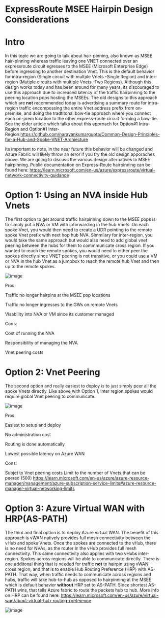 # ExpressRoute MSEE Hairpin Design Considerations

# Intro
In this topic we are going to talk about hair-pinning, also known as MSEE hair-pinning whereas traffic leaving one VNET connected over an expressroute circuit egresses to the MSEE (Microsoft Enterprise Edge) before ingressing to another destination Vnet. This is the default behavior for intra-region (Single circuit with multple Vnets -Single Region) and inter-region (Mutiple circuits with multiple Vnets -Two Regions). Although this design works today and has been around for many years, its discouraged to use this approach due to increased latency of the traffic hairpinning to the peering location pops hosting the MSEEs. The old designs to this approach which are **not** recommended today is advertising a summary route for intra-region traffic encompossing the entire Vnet address prefix from on-premise, and doing the tradtitonal bow-tie approach where you connect each on-prem location to the other express-route circuit forming a bow-tie. See the older article which talks about this approach for Option#1 Intra-Region and Option#1 Inter-Region:https://github.com/narayankumargupta/Common-Design-Principles-for-a-Hub-and-Spoke-VNET-Archiecture

Its important to note, in the near future this behavior will be changed and Azure Fabric will likely throw an error if you try the old design apporaches above. We are going to discuss the various design alternatives to MSEE hairpinning. Public documentation on Express-Route hairpinning can be found here: https://learn.microsoft.com/en-us/azure/expressroute/virtual-network-connectivity-guidance

# Option 1: Using an NVA inside Hub Vnets
The first option to get around traffic hairpinning down to the MSEE pops is to simply put a NVA or VM with ipforwarding in the hub Vnets. On each spoke Vnet, you would then need to create a UDR pointing to the remote spoke Vnet prefix with next hop hub NVA. Simmilary for inter-region, you would take the same approach but would also need to add global vnet peering between the hubs for them to commmunicate cross region. If you wanted to reach the remote spokes, you would need to either peer the spokes directly since VNET peering is not transitive, or you could use a VM or NVA in the hub Vnet as a jumpbox to reach the remote hub Vnet and then up to the remote spokes.

![image](https://user-images.githubusercontent.com/55964102/197368592-2ee716d4-80ff-4d7f-bea2-51a7157b7af8.png)


Pros:

Traffic no longer hairpins at the MSEE pop locations

Traffic no longer ingresses to the GWs on remote Vnets

Visability into NVA or VM since its customer managed

Cons:

Cost of running the NVA

Responsibility of managing the NVA

Vnet peering costs

# Option 2: Vnet Peering
The second option and really easiest to deploy is to just simply peer all the spoke Vnets directly. Like above with Option 1, inter region spokes would require global Vnet peering to communicate.

![image](https://user-images.githubusercontent.com/55964102/197368460-279f97af-e60e-4aba-92d8-3ef09af87ea8.png)

Pros:

Easiest to setup and deploy

No administration cost

Routing is done automatically

Lowest possible latency on Azure WAN

Cons:

Subjet to Vnet peering costs
Limit to the number of Vnets that can be peered (500)
https://learn.microsoft.com/en-us/azure/azure-resource-manager/management/azure-subscription-service-limits#azure-resource-manager-virtual-networking-limits

# Option 3: Azure Virtual WAN with HRP(AS-PATH)
The third and final option is to deploy Azure virtual WAN.  The benefit of this approach is vWAN natively provides full mesh connectivity between the vHub and spoke Vnets. Once the spokes are connected to the vHub, there is no need for NVAs, as the router in the vHub provides full mesh connectivity. This same connectivity also applies with two vHubs inter-region. Spokes across regions will be able to communicate directly. There is one additonal thing that is needed for traffic **not** to hairpin using vWAN cross region, and that is to enable Hub Routing Preference (HRP) with AS-PATH. That way, when traffic needs to communicate across regions and hubs, traffic will take hub-to-hub as opposed to hairpinning at the MSEE which is default behavior **without** HRP set to AS-PATH. Since shortest AS-PATH wins, that tells Azure fabric to route the packets hub to hub. More info on HRP can be found here: https://learn.microsoft.com/en-us/azure/virtual-wan/about-virtual-hub-routing-preference

![image](https://user-images.githubusercontent.com/55964102/197368188-699c11c8-dcfb-415c-9266-db01b655987e.png)





